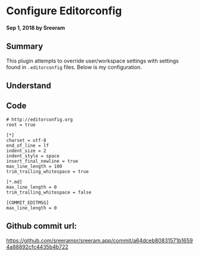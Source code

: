 # Configure Editorconfig

#### Sep 1, 2018 by Sreeram

## Summary

This plugin attempts to override user/workspace settings with settings found in `.editorconfig` files. Below is my configuration.

## Understand


## Code
    # http://editorconfig.org
    root = true

    [*]
    charset = utf-8
    end_of_line = lf
    indent_size = 2
    indent_style = space
    insert_final_newline = true
    max_line_length = 100
    trim_trailing_whitespace = true

    [*.md]
    max_line_length = 0
    trim_trailing_whitespace = false

    [COMMIT_EDITMSG]
    max_line_length = 0



## Github commit url: 
https://github.com/sreerampr/sreeram.app/commit/a64dceb80831571b16594a88892cfc4435b4b722

